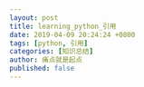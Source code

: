 ```yaml
---
layout: post
title: learning_python_引用
date: 2019-04-09 20:24:24 +0800
tags: [python, 引用]
categories: [知识总结]
author: 痛点就是起点
published: false
---
```

